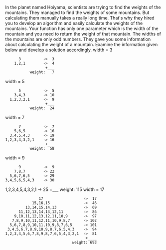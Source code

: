 In the planet named Hoiyama, scientists are trying to find the weights of the mountains.
They managed to find the weights of some mountains.
But calculating them manually takes a really long time.
That's why they hired you to develop an algorithm and easily calculate the weights of the mountains.
Your function has only one parameter which is the width of the mountain and you need to return the weight of that mountain.
The widths of the mountains are only odd numbers.
They gave you some information about calculating the weight of a mountain.
Examine the information given below and develop a solution accordingly.
width = 3

          3          ->  3
        1,2,1        ->  4
                      +___
               weight:   7
width = 5

          5          ->  5
        3,4,3        -> 10
      1,2,3,2,1      ->  9
                      +___
               weight:  24
width = 7

          7          ->  7
        5,6,5        -> 16
      3,4,5,4,3      -> 19
    1,2,3,4,3,2,1    -> 16
                      +___
               weight:  58
width = 9

          9          ->  9
        7,8,7        -> 22
      5,6,7,6,5      -> 29
    3,4,5,6,5,4,3    -> 30
  1,2,3,4,5,4,3,2,1  -> 25
                      +___
               weight: 115
width = 17

                   17                  ->  17
                15,16,15               ->  46
             13,14,15,14,13            ->  69
          11,12,13,14,13,12,11         ->  86
        9,10,11,12,13,12,11,10,9       ->  97
       7,8,9,10,11,12,11,10,9,8,7      -> 102
      5,6,7,8,9,10,11,10,9,8,7,6,5     -> 101
     3,4,5,6,7,8,9,10,9,8,7,6,5,4,3    ->  94
    1,2,3,4,5,6,7,8,9,8,7,6,5,4,3,2,1  ->  81
                                        +____
                                  weight: 693